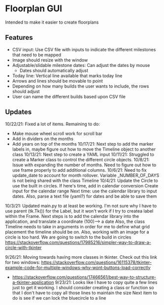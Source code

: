 # Floorplan GUI
Intended to make it easier to create floorplans

## Features
- CSV input: Use CSV file with inputs to indicate the different milestones that need to be mapped
- Image should resize with the window
- Adjustable/slidable milestone dates: Can adjust the dates by mouse
    - Dates should automatically adjust
- Today line: Vertical line available that marks today line
- Arrows and lines should be movable to point
- Depending on how many builds the user wants to include, the rows should adjust
- User can name the different builds based upon CSV file

## Updates
10/22/21: Fixed a lot of items. Remaining to do:
- Make mouse wheel scroll work for scroll bar
- Add in dividers on the months
- Add years on top of the months
10/17/21: Next step to add the marker labels in, maybe figure out how to move the Timeline object to another class
10/13/21: Next step to create a YAML input
10/11/21: Struggled to create a Marker class to control the different circle objects.
10/8/21: Issue with expanding the number of months. Need to figure out how to use frame properly to add additional columns.
10/6/21: Need to fix update_date to account for month rollover. Variable _NUMBER_OF_DAYS is not being shared with the class Timeline
10/4/21: Update the Circle to use the built in circles. If here's time, add in calendar conversion
Create input for the calendar range
Next time: use the calendar library to input dates. Also, parse a text file (yaml?) for dates and be able to save them

10/3/21: Updated main.py to at least be working. I'm not sure why I have to use parent (tk.Tk()) for the Label, but it won't work if I try to createa  label within the Frame.
Next steps is to add the calendar library into the application, and translate a coordinate (100)--> a date
Also, the class Timeline needs to take in arguments in order for me to define what grid placement the timeline should be on.
Also, working with an image for a circle is too hard. We are going to switch to the build in circles
https://stackoverflow.com/questions/17985216/simpler-way-to-draw-a-circle-with-tkinter 

9/26/21: Moving towards having more classes in tkinter. Check out this link for two windows: https://stackoverflow.com/questions/16115378/tkinter-example-code-for-multiple-windows-why-wont-buttons-load-correctly
- https://stackoverflow.com/questions/17466561/best-way-to-structure-a-tkinter-application
9/23/21: Looks like I have to copy quite a few lines just to get it working. I should consider creating a class or function so that I don't have to copy all those lines to maintain the size
Next item to do is see if we can lock the bluecircle to a line